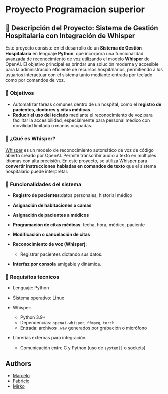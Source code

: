 # Proyecto Programacion superior 

## 🏥 Descripción del Proyecto: Sistema de Gestión Hospitalaria con Integración de Whisper

Este proyecto consiste en el desarrollo de un **Sistema de Gestión Hospitalaria** en lenguaje **Python**, que incorpora una funcionalidad avanzada de reconocimiento de voz utilizando el modelo **Whisper** de OpenAI. El objetivo principal es brindar una solución moderna y accesible para la administración eficiente de recursos hospitalarios, permitiendo a los usuarios interactuar con el sistema tanto mediante entrada por teclado como por comandos de voz.

### 🎯 Objetivos

* Automatizar tareas comunes dentro de un hospital, como el **registro de pacientes, doctores y citas médicas**.
* **Reducir el uso del teclado** mediante el reconocimiento de voz para facilitar la accesibilidad, especialmente para personal médico con movilidad limitada o manos ocupadas.

### 🧠 ¿Qué es Whisper?

[Whisper](https://github.com/openai/whisper) es un modelo de reconocimiento automático de voz de código abierto creado por OpenAI. Permite transcribir audio a texto en múltiples idiomas con alta precisión. En este proyecto, se utiliza Whisper para **convertir instrucciones habladas en comandos de texto** que el sistema hospitalario puede interpretar.

### 🔧 Funcionalidades del sistema
* **Registro de pacientes**:datos personales, historial médico
* **Asignación de habitaciones o camas**
* **Asignación de pacientes a médicos**
* **Programación de citas médicas**: fecha, hora, médico, paciente
* **Modificación o cancelación de citas**
* **Reconocimiento de voz (Whisper)**:

  * Registrar pacientes dictando sus datos.
* **Interfaz por consola** amigable y dinámica.

### 🔌 Requisitos técnicos

* Lenguaje: Python
* Sistema operativo: Linux
* Whisper:
  * Python 3.9+
  * Dependencias: `openai-whisper`, `ffmpeg`, `torch`
  * Entrada: archivos `.wav` generados por grabación o micrófono
* Librerías externas para integración:

  * Comunicación entre C y Python (uso de `system()` o sockets)



## Authors

- [Marcelo](https://github.com/Marcelo767n)
- [Fabricio](https://github.com/Fabricio2103)
- [Mirko](https://github.com/Fabricio2103)
